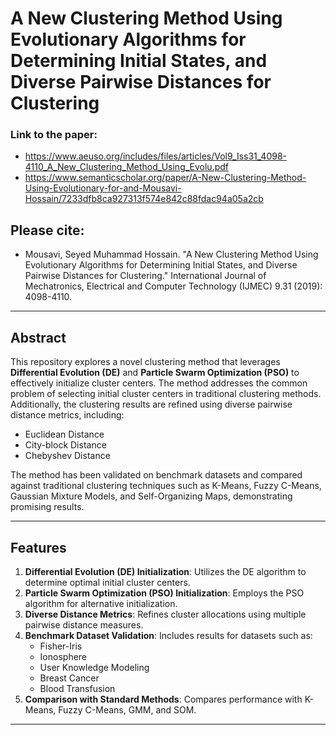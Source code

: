# A New Clustering Method Using Evolutionary Algorithms for Determining Initial States, and Diverse Pairwise Distances for Clustering

### Link to the paper:
- https://www.aeuso.org/includes/files/articles/Vol9_Iss31_4098-4110_A_New_Clustering_Method_Using_Evolu.pdf
- https://www.semanticscholar.org/paper/A-New-Clustering-Method-Using-Evolutionary-for-and-Mousavi-Hossain/7233dfb8ca927313f574e842c88fdac94a05a2cb
## Please cite:
- Mousavi, Seyed Muhammad Hossain. "A New Clustering Method Using Evolutionary Algorithms for Determining Initial States, and Diverse Pairwise Distances for Clustering." International Journal of Mechatronics, Electrical and Computer Technology (IJMEC) 9.31 (2019): 4098-4110.
---

## Abstract

This repository explores a novel clustering method that leverages **Differential Evolution (DE)** and **Particle Swarm Optimization (PSO)** to effectively initialize cluster centers. The method addresses the common problem of selecting initial cluster centers in traditional clustering methods. Additionally, the clustering results are refined using diverse pairwise distance metrics, including:

- Euclidean Distance
- City-block Distance
- Chebyshev Distance

The method has been validated on benchmark datasets and compared against traditional clustering techniques such as K-Means, Fuzzy C-Means, Gaussian Mixture Models, and Self-Organizing Maps, demonstrating promising results.

---

## Features

1. **Differential Evolution (DE) Initialization**: Utilizes the DE algorithm to determine optimal initial cluster centers.
2. **Particle Swarm Optimization (PSO) Initialization**: Employs the PSO algorithm for alternative initialization.
3. **Diverse Distance Metrics**: Refines cluster allocations using multiple pairwise distance measures.
4. **Benchmark Dataset Validation**: Includes results for datasets such as:
   - Fisher-Iris
   - Ionosphere
   - User Knowledge Modeling
   - Breast Cancer
   - Blood Transfusion
5. **Comparison with Standard Methods**: Compares performance with K-Means, Fuzzy C-Means, GMM, and SOM.

---

